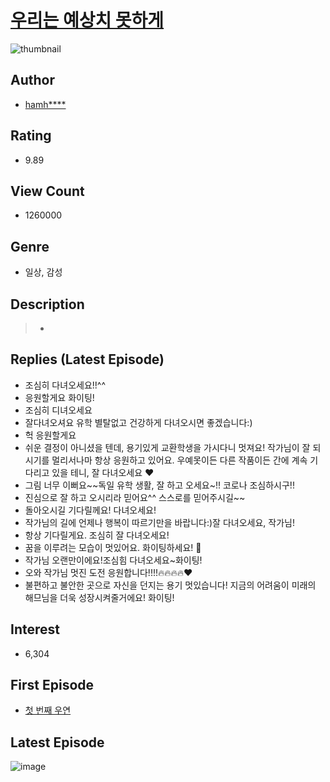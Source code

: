 # [우리는 예상치 못하게](https://comic.naver.com/bestChallenge/list?titleId=726947)
![thumbnail](https://image-comic.pstatic.net/user_contents_data/challenge_comic/2019/04/23/277064/thumbnail_202x16406443ff3_96c2_48f9_9c88_e0733ac2b9dd_00000914.JPEG)

## Author
- [hamh****](https://comic.naver.com/artistTitle?id=277064)

## Rating
- 9.89

## View Count
- 1260000

## Genre
- 일상, 감성

## Description
> -

## Replies (Latest Episode)
- 조심히 다녀오세요!!^^
- 응원할게요 화이팅!
- 조심히 디녀오세요
- 잘다녀오셔요 유학 별탈없고 건강하게 다녀오시면 좋겠습니다:)
- 헉 응원할게요
- 쉬운 결정이 아니셨을 텐데, 용기있게 교환학생을 가시다니 멋져요! 작가님이 잘 되시기를 멀리서나마 항상 응원하고 있어요. 우예못이든 다른 작품이든 간에 계속 기다리고 있을 테니, 잘 다녀오세요 ❤️
- 그림 너무 이뻐요~~독일 유학 생활, 잘 하고 오세요~!! 코로나 조심하시구!!
- 진심으로 잘 하고 오시리라 믿어요^^ 스스로를 믿어주시길~~
- 돌아오시길 기다릴께요! 다녀오세요!
- 작가님의 길에 언제나 행복이 따르기만을 바랍니다:)잘 다녀오세요, 작가님!
- 항상 기다릴게요. 조심히 잘 다녀오세요!
- 꿈을 이루려는 모습이 멋있어요. 화이팅하세요! 🥲
- 작가님 오랜만이에요!조심힘 다녀오세요~화이팅!
- 오와 작가님 멋진 도전 응원합니다!!!!🔥🔥🔥🔥❤
- 불편하고 불안한 곳으로 자신을 던지는 용기 멋있습니다! 지금의 어려움이 미래의 해므님을 더욱 성장시켜줄거에요! 화이팅!

## Interest
- 6,304

## First Episode
- [첫 번째 우연](https://comic.naver.com/bestChallenge/detail?titleId=726947&no=1)

## Latest Episode
![image](https://image-comic.pstatic.net/user_contents_data/challenge_comic/2022/02/15/277064/upload_7077235725333180772.jpeg)
